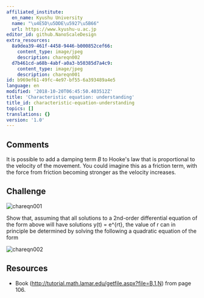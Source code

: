 ```yaml
---
affiliated_institute:
  en_name: Kyushu University
  name: "\u4E5D\u5DDE\u5927\u5B66"
  url: https://www.kyushu-u.ac.jp
editor_id: github.NanoScaleDesign
extra_resources:
  8a9dea39-461f-4458-9446-b000852cef66:
    content_type: image/jpeg
    description: chareqn002
  d7b461cd-a68b-4abf-a0a3-b50385d7a4c9:
    content_type: image/jpeg
    description: chareqn001
id: b969ef61-49fc-4e97-bf55-6a393489a4e5
language: en
modified: '2018-10-20T06:45:50.403512Z'
title: 'Characteristic equation: understanding'
title_id: characteristic-equation-understanding
topics: []
translations: {}
version: '1.0'
---
```


## Comments

It is possible to add a damping term *B* to Hooke's law that is proportional to the velocity of the movement. You could imagine this as a friction term, with the force from friction becoming stronger as the velocity increases.

## Challenge

![chareqn001](/api/v0/teachers/github.NanoScaleDesign/resources/public/d7b461cd-a68b-4abf-a0a3-b50385d7a4c9.jpeg/d7b461cd-a68b-4abf-a0a3-b50385d7a4c9.jpeg)

Show that, assuming that all solutions to a 2nd-order differential equation of the form above will have solutions y(t) = e^{rt}, the value of r can in principle be determined by solving the following a quadratic equation of the form

![chareqn002](/api/v0/teachers/github.NanoScaleDesign/resources/public/8a9dea39-461f-4458-9446-b000852cef66.jpeg/8a9dea39-461f-4458-9446-b000852cef66.jpeg)

## Resources

- Book (http://tutorial.math.lamar.edu/getfile.aspx?file=B,1,N) from page 106.




